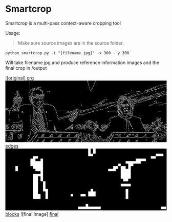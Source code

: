 # Smartcrop
Smartcrop is a multi-pass context-aware cropping tool

Usage:
> Make sure source images are in the source folder.
```
python smartcrop.py -i "[filename.jpg]" -x 300 - y 300
```

Will take filename.jpg and produce reference information images and the final crop in /output

![original] [org]
![edges] [edges]
![blocks] [blocks]
![final image] [final]

[org]: source/debate.jpg
[edges]: doc/edges.jpg
[blocks]: doc/blocks.png
[final]: doc/cropped_debate.jpg